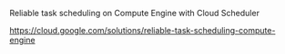 Reliable task scheduling on Compute Engine with Cloud Scheduler

https://cloud.google.com/solutions/reliable-task-scheduling-compute-engine